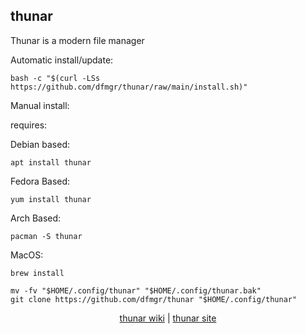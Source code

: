 ## thunar  
  
Thunar is a modern file manager  
  
Automatic install/update:

```shell
bash -c "$(curl -LSs https://github.com/dfmgr/thunar/raw/main/install.sh)"
```

Manual install:
  
requires:

Debian based:

```shell
apt install thunar
```  

Fedora Based:

```shell
yum install thunar
```  

Arch Based:

```shell
pacman -S thunar
```  

MacOS:  

```shell
brew install
```
  
```shell
mv -fv "$HOME/.config/thunar" "$HOME/.config/thunar.bak"
git clone https://github.com/dfmgr/thunar "$HOME/.config/thunar"
```
  
<p align=center>
  <a href="https://wiki.archlinux.org/index.php/thunar" target="_blank" rel="noopener noreferrer">thunar wiki</a>  |  
  <a href="https://docs.xfce.org/xfce/thunar/start" target="_blank" rel="noopener noreferrer">thunar site</a>
</p>  
